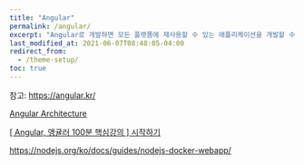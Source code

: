 ```yaml
---
title: "Angular"
permalink: /angular/
excerpt: "Angular로 개발하면 모든 플랫폼에 재사용할 수 있는 애플리케이션을 개발할 수 있습니다. 웹, 모바일 웹, 네이티브 애플리케이션, 네이티브 데스크탑까지"
last_modified_at: 2021-06-07T08:48:05-04:00
redirect_from:
  - /theme-setup/
toc: true
---
```



 참고: 
 https://angular.kr/

[ Angular Architecture](https://coderlipi.com/angular/angular-architecture)


[[ Angular, 앵귤러 100분 핵심강의 ] 시작하기](https://www.youtube.com/watch?v=77NKLneFVN0&t=35s)

https://nodejs.org/ko/docs/guides/nodejs-docker-webapp/